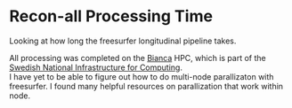 # Recon-all Processing Time
Looking at how long the freesurfer longitudinal pipeline takes.

All processing was completed on the [Bianca](http://www.uppmax.uu.se/resources/systems/the-bianca-cluster/) HPC, which is part of the [Swedish National Infrastructure for Computing](https://www.snic.se/).
<br>
I have yet to be able to figure out how to do multi-node parallizaton with freesurfer.
I found many helpful resources on parallization that work within node.

